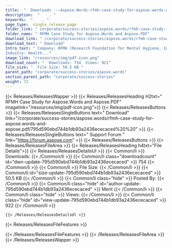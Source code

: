 ```yaml
---
title:  "  Downloads ---Aspose.Words-rfmh-case-study-for-aspose.words-and-aspose.pdf . " 
description:  "    . " 
keywords:  "    . " 
page_type:  single_release_page
folder_link: " corporate/success-stories/aspose.words/rfmh-case-study-for-aspose.words-and-aspose.pdf/"
folder_name: " RFMH Case Study for Aspose.Words and Aspose.PDF"
download_link: " /corporate/success-stories/aspose.words/rfmh-case-study-for-aspose.words-and-aspose.pdf/795d590ebd744b1db93a2436ececaced"
download_text: " Download"
Intro_text: " Company: RFMH (Research Foundation for Mental Hygiene, Inc.). 
Industry: Health..."
image_link: "/resources/img/pdf-icon.png"
download_count: "  Downloads: 754  Views: 921"
file_size: "  File Size: 50.5 KB "
parent_path: "corporate/success-stories/aspose.words"
section_parent_path: "corporate/success-stories"
weight: 72 
---
```


{{< Releases/ReleasesWapper >}}
  {{< Releases/ReleasesHeading H2txt=" RFMH Case Study for Aspose.Words and Aspose.PDF" imagelink="/resources/img/pdf-icon.png">}}
  {{< Releases/ReleasesButtons >}}
    {{< Releases/ReleasesSingleButtons text=" Download" link="/corporate/success-stories/aspose.words/rfmh-case-study-for-aspose.words-and-aspose.pdf/795d590ebd744b1db93a2436ececaced%20%20" >}}
    {{< Releases/ReleasesSingleButtons text=" Support Forum " link="https://forum.aspose.com" >}}
  {{< Releases/ReleasesButtons >}}
  {{< Releases/ReleasesFileArea >}}
    {{< Releases/ReleasesHeading h4txt="File Details">}}
    {{< Releases/ReleasesDetailsUl >}}
            {{< Common/li  >}} Downloads: {{< /Common/li >}} 
      {{< Common/li class="downloadcount" id="dwn-update-795d590ebd744b1db93a2436ececaced" >}} 754 {{< /Common/li >}} 
      {{< Common/li  >}} File Size: {{< /Common/li >}} 
      {{< Common/li id="size-update-795d590ebd744b1db93a2436ececaced" >}} 50.5 KB {{< /Common/li >}} 
      {{< Common/li  class="hide" >}} Posted By: {{< /Common/li >}} 
      {{< Common/li class="hide" id="author-update-795d590ebd744b1db93a2436ececaced" >}} Merit {{< /Common/li >}} 
      {{< Common/li class="hide"  >}} Views: {{< /Common/li >}} 
      {{< Common/li class="hide" id="view-update-795d590ebd744b1db93a2436ececaced" >}} 922 {{< /Common/li >}} 

    {{< /Releases/ReleasesDetailsUl >}}

  {{< Releases/ReleasesFileFeatures >}}
      
  {{< /Releases/ReleasesFileFeatures >}}
 {{< /Releases/ReleasesFileArea >}}
{{< /Releases/ReleasesWapper >}}


